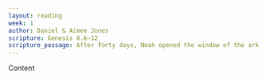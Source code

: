 ```yaml
---
layout: reading
week: 1
author: Daniel & Aimee Jones
scripture: Genesis 8.6—12
scripture_passage: After forty days, Noah opened the window of the ark that he had made. He sent out a raven, and it flew back and forth until the waters over the entire earth had dried up. Then he sent out a dove to see if the waters on all of the fertile land had subsided, but the dove found no place to set its foot. It returned to him in the ark since waters still covered the entire earth. Noah stretched out his hand, took it, and brought it back into the ark. He waited seven more days and sent the dove out from the ark again. The dove came back to him in the evening, grasping a torn olive leaf in its beak. Then Noah knew that the waters were subsiding from the earth. He waited seven more days and sent out the dove, but it didn’t come back to him again.
---
```


Content